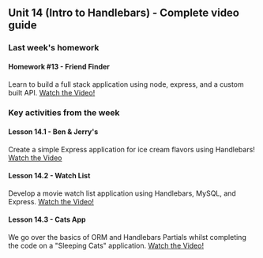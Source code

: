 ## Unit 14 (Intro to Handlebars) - Complete video guide

### Last week's homework

#### Homework #13 - Friend Finder

Learn to build a full stack application using node, express, and a custom built API.
[Watch the Video!](https://www.youtube.com/watch?v=1mS5w2KOdcQ)

### Key activities from the week

#### Lesson 14.1 - Ben & Jerry's

Create a simple Express application for ice cream flavors using Handlebars!
[Watch the Video](https://www.youtube.com/watch?v=cMAIbAJcvZo)

#### Lesson 14.2 - Watch List

Develop a movie watch list application using Handlebars, MySQL, and Express.
[Watch the Video!](https://www.youtube.com/watch?v=qwUbsg95TbI)

#### Lesson 14.3 - Cats App

We go over the basics of ORM and Handlebars Partials whilst completing the code on a "Sleeping Cats" application.
[Watch the Video!](https://www.youtube.com/watch?v=ZooUVmp_t4s)

